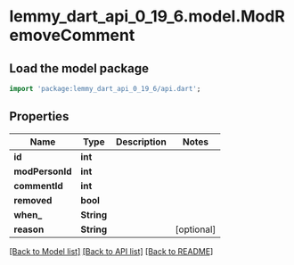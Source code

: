 # lemmy_dart_api_0_19_6.model.ModRemoveComment

## Load the model package
```dart
import 'package:lemmy_dart_api_0_19_6/api.dart';
```

## Properties
Name | Type | Description | Notes
------------ | ------------- | ------------- | -------------
**id** | **int** |  | 
**modPersonId** | **int** |  | 
**commentId** | **int** |  | 
**removed** | **bool** |  | 
**when_** | **String** |  | 
**reason** | **String** |  | [optional] 

[[Back to Model list]](../README.md#documentation-for-models) [[Back to API list]](../README.md#documentation-for-api-endpoints) [[Back to README]](../README.md)


